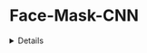 # Face-Mask-CNN
<details>
 <p align="center">
    <a href="https://www.youtube.com/watch?v=01qaPzLxGEE" target="_blank">
      <img src="https://img.youtube.com/vi/01qaPzLxGEE/0.jpg" width="480">
    </a>
  </p>
 <details>

I used a kaggle dataset to make a cnn classifer on mask vs no mask wearing people. 
I used 2 convolution layers, first had 32 channels and the second had 64. 
I used ReLU to make the outputs non linear and pooling to make it more efficent with 5 epochs. 
Had a test accuracy of 98.79%

